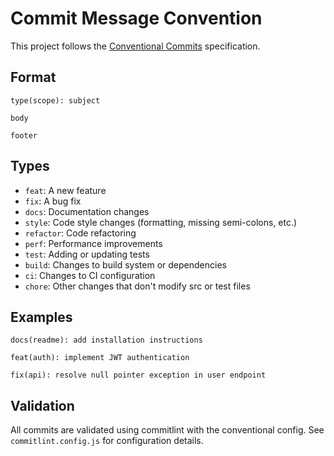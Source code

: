 # Commit Message Convention

This project follows the [Conventional Commits](https://www.conventionalcommits.org/) specification.

## Format

```
type(scope): subject

body

footer
```

## Types

- `feat`: A new feature
- `fix`: A bug fix
- `docs`: Documentation changes
- `style`: Code style changes (formatting, missing semi-colons, etc.)
- `refactor`: Code refactoring
- `perf`: Performance improvements
- `test`: Adding or updating tests
- `build`: Changes to build system or dependencies
- `ci`: Changes to CI configuration
- `chore`: Other changes that don't modify src or test files

## Examples

```
docs(readme): add installation instructions

feat(auth): implement JWT authentication

fix(api): resolve null pointer exception in user endpoint
```

## Validation

All commits are validated using commitlint with the conventional config.
See `commitlint.config.js` for configuration details.
